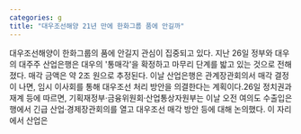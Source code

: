 ```yaml
---
categories: g
title: "대우조선해양 21년 만에 한화그룹 품에 안길까"
---
```

대우조선해양이 한화그룹의 품에 안길지 관심이 집중되고 있다. 지난 26일 정부와 대우의 대주주 산업은행은 대우의 &#39;통매각&#39;을 확정하고 마무리 단계를 밟고 있는 것으로 전해졌다. 매각 금액은 약 2조 원으로 추정된다. 이날 산업은행은 관계장관회의서 매각 결정이 나면, 임시 이사회를 통해 대우조선 처리 방안을 의결한다는 계획이다.26일 정치권과 재계 등에 따르면, 기획재정부·금융위원회·산업통상자원부는 이날 오전 여의도 수출입은행에서 긴급 산업·경제장관회의를 열고 대우조선 매각 방안 등에 대해 논의했다. 이 자리에서 산업은